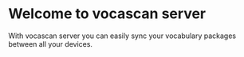 # Welcome to vocascan server

With vocascan server you can easily sync your vocabulary packages between all your devices.

